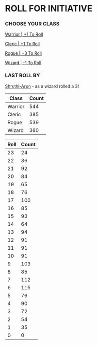 # ROLL FOR INITIATIVE
### CHOOSE YOUR CLASS

[Warrior | +1 To Roll](https://github.com/benjaminsampica/benjaminsampica/issues/new?title=roll%7Cwarrior&body=Just+click+%27Submit+new+issue%27.)

[Cleric | +1 To Roll](https://github.com/benjaminsampica/benjaminsampica/issues/new?title=roll%7Ccleric&body=Just+click+%27Submit+new+issue%27.)

[Rogue | +3 To Roll](https://github.com/benjaminsampica/benjaminsampica/issues/new?title=roll%7Crogue&body=Just+click+%27Submit+new+issue%27.)

[Wizard | -1 To Roll](https://github.com/benjaminsampica/benjaminsampica/issues/new?title=roll%7Cwizard&body=Just+click+%27Submit+new+issue%27.)
### LAST ROLL BY
[Shruthi-Arun](https://www.github.com/Shruthi-Arun) - as a wizard rolled a 3!

|Class|Count|
|-|-|
|Warrior|544|
|Cleric|385|
|Rogue|539|
|Wizard|360|

|Roll|Count|
|-|-|
|23|24
|22|36
|21|92
|20|84
|19|65
|18|76
|17|100
|16|85
|15|93
|14|64
|13|94
|12|91
|11|91
|10|91
|9|103
|8|85
|7|112
|6|115
|5|76
|4|90
|3|72
|2|54
|1|35
|0|0
